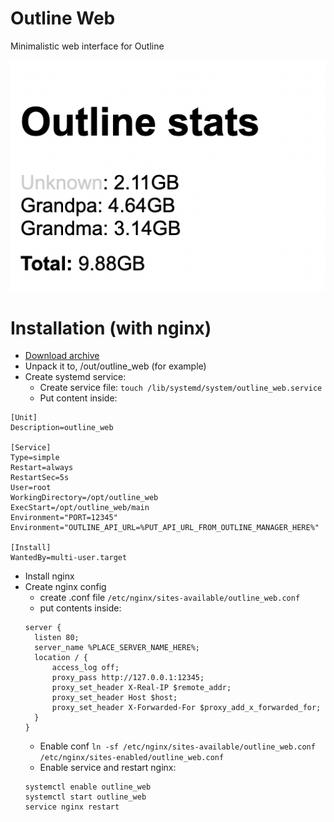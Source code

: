 # Outline Web

Minimalistic web interface for Outline

![screenshot](screenshot.png)

# Installation (with nginx)

- [Download archive](https://github.com/Reeywhaar/outline_web/releases/latest/download/outline_web.zip)
- Unpack it to, /out/outline_web (for example)
- Create systemd service:
  - Create service file: `touch /lib/systemd/system/outline_web.service`
  - Put content inside:

```
[Unit]
Description=outline_web

[Service]
Type=simple
Restart=always
RestartSec=5s
User=root
WorkingDirectory=/opt/outline_web
ExecStart=/opt/outline_web/main
Environment="PORT=12345"
Environment="OUTLINE_API_URL=%PUT_API_URL_FROM_OUTLINE_MANAGER_HERE%"

[Install]
WantedBy=multi-user.target
```

- Install nginx
- Create nginx config
  - create .conf file `/etc/nginx/sites-available/outline_web.conf`
  - put contents inside:
  ```
  server {
  	listen 80;
  	server_name %PLACE_SERVER_NAME_HERE%;
  	location / {
  		access_log off;
  		proxy_pass http://127.0.0.1:12345;
  		proxy_set_header X-Real-IP $remote_addr;
  		proxy_set_header Host $host;
  		proxy_set_header X-Forwarded-For $proxy_add_x_forwarded_for;
  	}
  }
  ```
  - Enable conf `ln -sf /etc/nginx/sites-available/outline_web.conf /etc/nginx/sites-enabled/outline_web.conf`
  - Enable service and restart nginx:
  ```
  systemctl enable outline_web
  systemctl start outline_web
  service nginx restart
  ```
